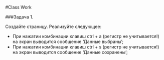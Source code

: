 #Class Work 

###Задача 1. 

Создайте страницу. Реализуйте следующее: 
* При нажатии комбинации клавиш ctrl + a (регистр не учитывается!) на экран выводится сообщение ‘Данные выбраны’; 
* При нажатии комбинации клавиш ctrl + s (регистр не учитывается!) на экран выводится сообщение ‘Данные сохранены’; 



